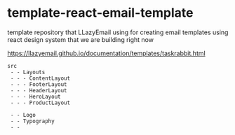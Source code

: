 # template-react-email-template

template repository that LLazyEmail using for creating email templates using react design system that we are building right now

https://llazyemail.github.io/documentation/templates/taskrabbit.html


```
src
 - - Layouts
 - - - ContentLayout
 - - - FooterLayout
 - - - HeaderLayout
 - - - HeroLayout
 - - - ProductLayout

 - - Logo
 - - Typography
 - - 

 ```
